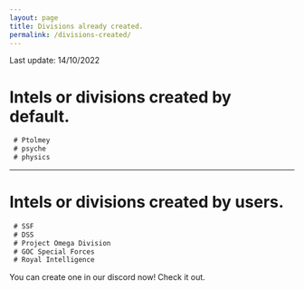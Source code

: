 ```yaml
---
layout: page
title: Divisions already created.
permalink: /divisions-created/
---
```


Last update: 14/10/2022

# Intels or divisions created by default.

```markdown
 # Ptolmey
 # psyche
 # physics
```

---

# Intels or divisions created by users.

```markdown
 # SSF
 # DSS
 # Project Omega Division
 # GOC Special Forces
 # Royal Intelligence
```



You can create one in our discord now!
Check it out.